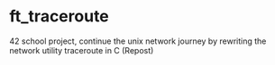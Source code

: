 # ft_traceroute
42 school project, continue the unix network journey by rewriting the network utility traceroute in C (Repost) 

